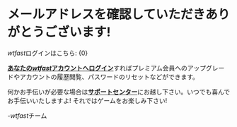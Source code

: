 # メールアドレスを確認していただきありがとうございます!

*wtfast*ログインはこちら: {0}

[**あなたの*wtfast*アカウントへログイン**](https://secure.wtfast.com/member/Account/Login)すればプレミアム会員へのアップグレードやアカウントの履歴閲覧、パスワードのリセットなどができます。

何かお手伝いが必要な場合は[**サポートセンター**](http://support.wtfast.com)にお越し下さい。いつでも喜んでお手伝いいたしますよ! それではゲームをお楽しみ下さい!

-*wtfast*チーム